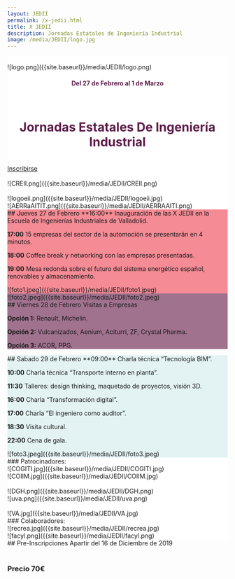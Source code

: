 ```yaml
---
layout: JEDII
permalink: /x-jedii.html
title: X JEDII
description: Jornadas Estatales de Ingeniería Industrial
image: /media/JEDII/logo.jpg
---
```


<div class="jumbotron jumbotron-fluid m-0" id="jedii0" style="background: white;">
<div class="container">
<br>
<div class="row">
<div class="col-12 col-sm-6">
![logo.png]({{site.baseurl}}/media/JEDII/logo.png)
<h4 style="text-align: center; color: #5d1d49;">Del 27 de Febrero al 1 de Marzo</h4>
</div>
<div class="col-12 col-sm-6">
<br>
<h1 style="text-align: center; color: #5d1d49;">Jornadas Estatales De Ingeniería Industrial</h1>
<br>
<div class="text-center">
<a href="#inscribirse" class="btn btn-danger btn-lg">Inscribirse</a>
</div>
</div>

<div class="col-12 col-sm-1">
</div>
<div class="col-4 col-sm-3">
<br>
![CREII.png]({{site.baseurl}}/media/JEDII/CREII.png)
</div>
<div class="col-4 col-sm-4">
<br>
![logoeii.png]({{site.baseurl}}/media/JEDII/logoeii.jpg)
</div>
<div class="col-4 col-sm-3">
![AERRaAITIT.png]({{site.baseurl}}/media/JEDII/AERRAAITI.png)
</div>
</div>
</div>
</div>
<div class="jumbotron jumbotron-fluid m-0" id="jedii1" style="background: #F58B95;">
<div class="container">
<div class="row">
<div class="col-12 col-sm-6">
## Jueves 27 de Febrero
**16:00** Inauguración de las X JEDII en la Escuela de Ingenierías Industriales de Valladolid.  

**17:00** 15 empresas del sector de la automoción se presentarán en 4 minutos.  

**18:00** Coffee break y networking con las empresas presentadas.  

**19:00** Mesa redonda sobre el futuro del sistema energético español, renovables y almacenamiento.  
</div>
<div class="col-12 col-sm-6">
![foto1.jpeg]({{site.baseurl}}/media/JEDII/foto1.jpeg)
</div>
</div>
</div>
</div>
<div class="jumbotron jumbotron-fluid m-0" id="fenefa1" style="background-image: url({{ 'media/JEDII/fenefa1.jpg' | absolute_url }});background-size: contain;"></div>
<div class="jumbotron jumbotron-fluid m-0" id="jedii2" style="background: #A0728E;">
<div class="container">
<div class="row">
<div class="col-12 col-sm-6">
![foto2.jpeg]({{site.baseurl}}/media/JEDII/foto2.jpeg)
</div>
<div class="col-12 col-sm-6">
## Viernes 28 de Febrero
Visitas a Empresas  

**Opción 1:** Renault, Michelin.  

**Opción 2:** Vulcanizados, Aenium, Aciturri, ZF, Crystal Pharma.  

**Opción 3:** ACOR, PPG.
</div>
</div>
</div>
</div>
<div class="jumbotron jumbotron-fluid m-0" id="fenefa1" style="background-image: url({{ 'media/JEDII/fenefa1.jpg' | absolute_url }});background-size: contain;"></div>
<div class="jumbotron jumbotron-fluid m-0" id="jedii3" style="background: #E3F3F3;">
<div class="container">
<div class="row">
<div class="col-12 col-sm-6">
## Sabado 29 de Febrero
**09:00** Charla técnica “Tecnología BIM”.  

**10:00** Charla técnica “Transporte interno en planta”.  

**11:30** Talleres: design thinking, maquetado de proyectos, visión 3D.  

**16:00** Charla “Transformación digital”.  

**17:00** Charla “El ingeniero como auditor”.  

**18:30** Visita cultural.  

**22:00** Cena de gala.  
</div>
<div class="col-12 col-sm-6">
![foto3.jpeg]({{site.baseurl}}/media/JEDII/foto3.jpeg)
</div>
</div>
</div>
</div>
<div class="jumbotron jumbotron-fluid m-0" id="fenefa4" style="background-image: url({{ 'media/JEDII/fenefa1.jpg' | absolute_url }});background-size: contain;">
</div>
<div class="jumbotron jumbotron-fluid m-0" id="jedii5" style="background: white;">
<div class="container">
<div class="row">
<div class="col-12 col-sm-6">
### Patrocinadores:
<div class="row">
<div class="col-6">
![COGITI.jpg]({{site.baseurl}}/media/JEDII/COGITI.jpg)
</div>
<div class="col-6">
![COIIM.jpg]({{site.baseurl}}/media/JEDII/COIIM.jpg)
</div>
<div class="col-4">
<br>
![DGH.png]({{site.baseurl}}/media/JEDII/DGH.png)
</div>
<div class="col-4">
![uva.png]({{site.baseurl}}/media/JEDII/uva.png)
</div>
<div class="col-4">
<br>
![VA.jpg]({{site.baseurl}}/media/JEDII/VA.jpg)
</div>
</div>
</div>
<div class="col-12 col-sm-6">
### Colaboradores:
<div class="row">
<div class="col-4">
![recrea.jpg]({{site.baseurl}}/media/JEDII/recrea.jpg)
</div>
<div class="col-8">
![facyl.png]({{site.baseurl}}/media/JEDII/facyl.png)
</div>
</div>
</div>
</div>
</div>
</div>
<div class="jumbotron jumbotron-fluid m-0" id="jedii6">
<A name="inscribirse"></a>
<div class="container">
<div class="text-center">
## Pre-Inscripciones
Apartir del 16 de Diciembre de 2019
<div id="countdown"  style="font-size: larger;font-weight: bold;"></div>
<br>
<h3>Precio 70€</h3>
</div>
</div>
</div>
